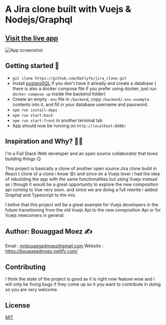 # A Jira clone built with Vuejs & Nodejs/Graphql

## <a href="https://jira-clone.netlify.com/" target="_blank">Visit the live app</a>

![App screenshot](https://i.ibb.co/bvFPbwk/Screenshot-2020-03-24-Jira-Clone.png)

## Getting started 🚀

- `git clone https://github.com/Datlyfe/jira_clone.git`
- Install [postgreSQL](https://www.postgresql.org/) if you don't have it already and create a database ( there is also a docker compose file if you prefer using docker, just run `docker-compose up` inside the backend folder)
- Create an empty `.env` file in `/backend`, copy `/backend/.env.example` contents into it, and fill in your database username and password.
- `npm run install-deps`
- `npm run start:back`
- `npm run start:front` in another terminal tab
- App should now be running on `http://localhost:8080/`

## Inspiration and Why? 🤷‍♀️

I'm a Full Stack Web developer and an open source collaborator that loves building things 😉

This project is basically a clone of another open source Jira clone build in React ( clone of a clone i know 😵) and since im a Vuejs lover i had the idea of rebuilding the app with the same functionalities but using Vuejs instead as i though it would be a great opportunity to explore the new composition api coming to Vue very soon. and since we are doing a full rewrite i added Graphql and Typescript to the mix.

I belive that this project will be a great example for Vuejs developers in the future transitioning from the old Vuejs Api to the new composition Api or for Vuejs newcomers in general.

## Author: Bouaggad Moez ✍️

Email : mrbouaggadmoez@gmail.com
Website : https://bouaggadmoez.netlify.com/

## Contributing

I think the state of the project is good as it is right now feature wise and i will only be fixing bugs if they come up so it you want to contribute in doing so you are very welcome.

## License

[MIT](https://opensource.org/licenses/MIT)
